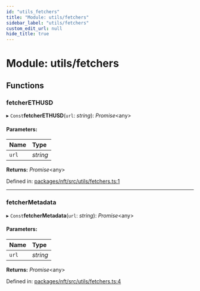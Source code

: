 ```yaml
---
id: "utils_fetchers"
title: "Module: utils/fetchers"
sidebar_label: "utils/fetchers"
custom_edit_url: null
hide_title: true
---
```


# Module: utils/fetchers

## Functions

### fetcherETHUSD

▸ `Const`**fetcherETHUSD**(`url`: *string*): *Promise*<any\>

#### Parameters:

Name | Type |
:------ | :------ |
`url` | *string* |

**Returns:** *Promise*<any\>

Defined in: [packages/nft/src/utils/fetchers.ts:1](https://github.com/xr3ngine/xr3ngine/blob/716a06460/packages/nft/src/utils/fetchers.ts#L1)

___

### fetcherMetadata

▸ `Const`**fetcherMetadata**(`url`: *string*): *Promise*<any\>

#### Parameters:

Name | Type |
:------ | :------ |
`url` | *string* |

**Returns:** *Promise*<any\>

Defined in: [packages/nft/src/utils/fetchers.ts:4](https://github.com/xr3ngine/xr3ngine/blob/716a06460/packages/nft/src/utils/fetchers.ts#L4)
